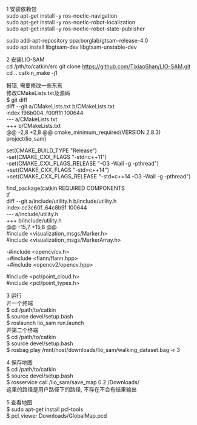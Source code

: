 1 安装依赖包  
sudo apt-get install -y ros-noetic-navigation  
sudo apt-get install -y ros-noetic-robot-localization  
sudo apt-get install -y ros-noetic-robot-state-publisher  

sudo add-apt-repository ppa:borglab/gtsam-release-4.0  
sudo apt install libgtsam-dev libgtsam-unstable-dev  

2 安装LIO-SAM  
cd /pth/to/catkin/src
git clone https://github.com/TixiaoShan/LIO-SAM.git
cd ..
catkin_make -j1

报错, 需要修改一些东东  
修改CMakeLists.txt及源码  
$ git diff  
diff --git a/CMakeLists.txt b/CMakeLists.txt  
index f96b004..f00ff11 100644  
--- a/CMakeLists.txt   
+++ b/CMakeLists.txt  
@@ -2,8 +2,8 @@ cmake_minimum_required(VERSION 2.8.3)  
 project(lio_sam)  
 
 set(CMAKE_BUILD_TYPE "Release")  
-set(CMAKE_CXX_FLAGS "-std=c++11")  
-set(CMAKE_CXX_FLAGS_RELEASE "-O3 -Wall -g -pthread")  
+set(CMAKE_CXX_FLAGS "-std=c++14")  
+set(CMAKE_CXX_FLAGS_RELEASE "-std=c++14 -O3 -Wall -g -pthread")  
 
 find_package(catkin REQUIRED COMPONENTS  
   tf  
diff --git a/include/utility.h b/include/utility.h  
index cc3c60f..64c8b9f 100644  
--- a/include/utility.h  
+++ b/include/utility.h  
@@ -15,7 +15,8 @@  
 #include <visualization_msgs/Marker.h>  
 #include <visualization_msgs/MarkerArray.h>  
 
-#include <opencv/cv.h>  
+#include <flann/flann.hpp>  
+#include <opencv2/opencv.hpp>  
 
 #include <pcl/point_cloud.h>  
 #include <pcl/point_types.h>  

3 运行  
开一个终端  
$ cd /path/to/catkin  
$ source devel/setup.bash  
$ roslaunch lio_sam run.launch  
开第二个终端  
$ cd /path/to/catkin  
$ source devel/setup.bash  
$ rosbag play /mnt/host/downloads/lio_sam/walking_dataset.bag -r 3  

4 保存地图  
$ cd /path/to/catkin   
$ source devel/setup.bash  
$ rosservice call /lio_sam/save_map 0.2 /Downloads/  
这里的路径是用户路径下的路径, 不存在不会有结果输出  

5 查看地图  
$ sudo apt-get install  pcl-tools  
$ pcl_viewer Downloads/GlobalMap.pcd  
